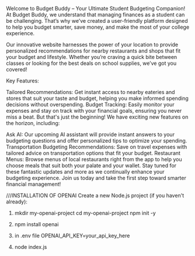 Welcome to Budget Buddy – Your Ultimate Student Budgeting Companion!
At Budget Buddy, we understand that managing finances as a student can be challenging. That’s why we’ve created a user-friendly platform designed to help you budget smarter, save money, and make the most of your college experience.

Our innovative website harnesses the power of your location to provide personalized recommendations for nearby restaurants and shops that fit your budget and lifestyle. Whether you’re craving a quick bite between classes or looking for the best deals on school supplies, we’ve got you covered!

Key Features:

Tailored Recommendations: Get instant access to nearby eateries and stores that suit your taste and budget, helping you make informed spending decisions without overspending.
Budget Tracking: Easily monitor your expenses and stay on track with your financial goals, ensuring you never miss a beat.
But that's just the beginning! We have exciting new features on the horizon, including:

Ask AI: Our upcoming AI assistant will provide instant answers to your budgeting questions and offer personalized tips to optimize your spending.
Transportation Budgeting Recommendations: Save on travel expenses with tailored advice on transportation options that fit your budget.
Restaurant Menus: Browse menus of local restaurants right from the app to help you choose meals that suit both your palate and your wallet.
Stay tuned for these fantastic updates and more as we continually enhance your budgeting experience. Join us today and take the first step toward smarter financial management!


///INSTALLATION OF OPENAI
Create a new Node.js project (if you haven't already):


1. mkdir my-openai-project
    cd my-openai-project
    npm init -y

2. npm install openai

3. in .env file
    OPENAI_API_KEY=your_api_key_here

4. node index.js
